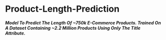 # Product-Length-Prediction
##### Model To Predict The Length Of ~750k E-Commerce Products. Trained On A Dataset Containing ~2.2 Million Products Using Only The Title Attribute.  
